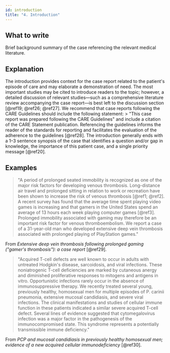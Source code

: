 ```yaml
---
id: introduction
title: "4. Introduction"
---
```


## What to write

Brief background summary of the case referencing the relevant medical literature.

## Explanation

The introduction provides context for the case report related to the patient's episode of care and may elaborate a demonstration of need. The most important studies may be cited to introduce readers to the topic; however, a detailed discussion of relevant studies—such as a comprehensive literature review accompanying the case report—is best left to the discussion section [@ref19; @ref26; @ref27]. We recommend that case reports following the CARE Guidelines should include the following statement: > "This case report was prepared following the CARE Guidelines" and include a citation of the CARE Statement publication. Referencing the guidelines informs the reader of the standards for reporting and facilitates the evaluation of the adherence to the guidelines [@ref28]. The introduction generally ends with a 1–3 sentence synopsis of the case that identifies a question and/or gap in knowledge, the importance of this patient case, and a single priority message [@ref20].

## Examples

> "A period of prolonged seated immobility is recognized as one of the major risk factors for developing venous thrombosis. Long-distance air travel and prolonged sitting in relation to work or recreation have been shown to increase the risk of venous thrombosis [@ref1; @ref2]. A recent survey has found that the average time spent playing video games is increasing and that gamers in the United States spend an average of 13 hours each week playing computer games [@ref3]. Prolonged immobility associated with gaming may therefore be an important risk factor for venous thromboembolism. We report a case of a 31-year-old man who developed extensive deep vein thrombosis associated with prolonged playing of PlayStation games."

From _Extensive deep vein thrombosis following prolonged gaming ("gamer's thrombosis"): a case report_ [@ref29].

> "Acquired T-cell defects are well known to occur in adults with untreated Hodgkin's disease, sarcoidosis, and viral infections. These noniatrogenic T-cell deficiencies are marked by cutaneous anergy and diminished proliferative responses to mitogens and antigens in vitro. Opportunistic infections rarely occur in the absence of immunosuppressive therapy. We recently treated several young, previously healthy, homosexual men for multiple episodes of P. carinii pneumonia, extensive mucosal candidiasis, and severe viral infections. The clinical manifestations and studies of cellular immune function in these patients indicated a similar severe acquired T-cell defect. Several lines of evidence suggested that cytomegalovirus infection was a major factor in the pathogenesis of the immunocompromised state. This syndrome represents a potentially transmissible immune deficiency."

From _PCP and mucosal candidiasis in previously healthy homosexual men; evidence of a new acquired cellular immunodeficiency_ [@ref30].
